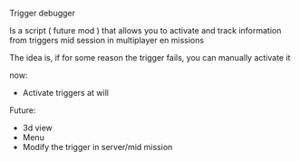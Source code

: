 Trigger debugger

Is a script ( future mod ) that allows you to activate and track information from triggers mid session in multiplayer en missions

The idea is, if for some reason the trigger fails, you can manually activate it

now:
  - Activate triggers at will

Future:
  - 3d view
  - Menu
  - Modify the trigger in server/mid mission
